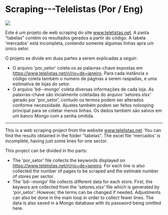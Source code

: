 # Scraping---Telelistas (Por / Eng)
<img src="https://img.shields.io/badge/Python-3776AB?style=for-the-badge&logo=python&logoColor=white"/>

Este é um projeto de web scraping do site www.telelistas.net. A pasta "tabelas" contém os resultados gerados a partir do código. A tabela 'mercados' está incompleta, contendo somente algumas linhas apra um único setor.

O projeto se divide em duas partes a serem explicadas a seguir: 

- O arquivo 'por_setor' coleta os as palavras-chave expostas em https://www.telelistas.net/rj/rio+de+janeiro. Para cada instância o código coleta também o numero de páginas a serem raspadas, e uma estimativa de lojas do setor.
- O arquivo 'bd--mongo' coleta diversas informações de cada loja. As palavras-chave são incialmente coletadas do arquivo 'setores.xlsx' gerado por 'por_setor', contudo os termos podem ser alterados conforme necessidade. Ajustes também podem ser feitos nolooping principal para se coletar menos linhas. Os dados também são salvos em um banco Mongo com a senha omitida. 

-------------------------------------

This is a web scraping project from the website www.telelistas.net. You can find the results obtained in the folder "tabelas". The excel file 'mercados' is incomplete, having just some lines for one sector.

This project can be divided in tho parts:

- The 'por_setor' file collects the keywords displayed on https://www.telelistas.net/rj/rio+de+janeiro. For each line is also collected the number of pages to be scraped and the estimate number of stores per sector.
- The 'bd--mongo' file collects different data for each store. First, the keywors are collected from the 'setores.xlsx' file which is generated by 'por_setor'. However, the terms can be changed if needed. Adjustments can also be done in the main loop in order to collect fewer lines. The data is also saved in a Mongo database with its password being omitted here.


